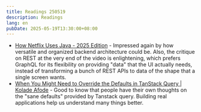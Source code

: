 ```yaml
---
title: Readings 250519
description: Readings
lang: en
pubDate: 2025-05-19T13:30:00+08:00
---
```


- [How Netflix Uses Java - 2025 Edition](https://www.youtube.com/watch?v=XpunFFS-n8I) - Impressed again by how versatile and organized backend architecture could be. Also, the critique on REST at the very end of the video is enlightening, which prefers GraphQL for its flexibility on providing "data" that the UI actually needs, instead of transforming a bunch of REST APIs to data of the shape that a single screen wants.
- [When You Might Need to Override the Defaults in TanStack Query | Kolade Afode](https://www.kxlaa.com/articles/when-you-might-need-to-override-the-defaults-in-tanstack-query) - Good to know that people have their own thoughts on the "sane defaults" provided by Tanstack query. Building real applications help us understand many things better.
